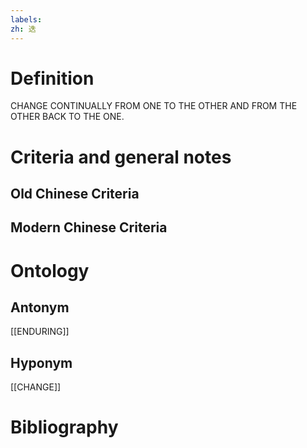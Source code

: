 ```yaml
---
labels: 
zh: 迭
---
```


# Definition
CHANGE CONTINUALLY FROM ONE TO THE OTHER AND FROM THE OTHER BACK TO THE ONE.
# Criteria and general notes
## Old Chinese Criteria

## Modern Chinese Criteria

# Ontology

## Antonym
[[ENDURING]]
## Hyponym
[[CHANGE]]
# Bibliography